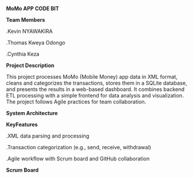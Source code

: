 **MoMo APP CODE BIT**

**Team Members**

.Kevin NYAWAKIRA

.Thomas Kweya Odongo

.Cynthia Keza

**Project Description**

This project processes MoMo (Mobile Money) app data in XML format, cleans and categorizes the transactions, stores them in a SQLite database, and presents the results in a web-based dashboard. It combines backend ETL processing with a simple frontend for data analysis and visualization. The project follows Agile practices for team collaboration.


**System Architecture**


**KeyFeatures**

.XML data parsing and processing

.Transaction categorization (e.g., send, receive, withdrawal)

.Agile workflow with Scrum board and GitHub collaboration


**Scrum Board**


